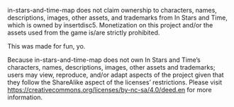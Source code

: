 in-stars-and-time-map does not claim ownership to characters, names, descriptions, images, other assets, and trademarks from In Stars and Time, which is owned by insertdisc5. 
Monetization on this project and/or the assets used from the game is/are strictly prohibited. 

This was made for fun, yo.

Because in-stars-and-time-map does not own In Stars and Time’s characters, names, descriptions, images, other assets and trademarks; users may view, reproduce, and/or adapt aspects of the project given that they follow the ShareAlike aspect of the licenses’ restrictions. Please visit https://creativecommons.org/licenses/by-nc-sa/4.0/deed.en for more information.
